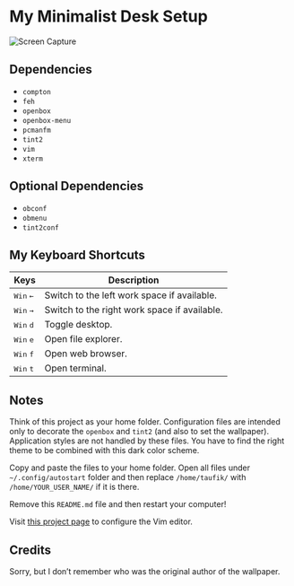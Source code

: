 My Minimalist Desk Setup
========================

![Screen Capture](https://user-images.githubusercontent.com/1669261/105722840-a8483f80-5f58-11eb-82ef-3d3de6042c14.png)

Dependencies
------------

 - `compton`
 - `feh`
 - `openbox`
 - `openbox-menu`
 - `pcmanfm`
 - `tint2`
 - `vim`
 - `xterm`

Optional Dependencies
---------------------

 - `obconf`
 - `obmenu`
 - `tint2conf`

My Keyboard Shortcuts
---------------------

Keys | Description
---- | -----------
<kbd>Win</kbd> <kbd>&larr;</kbd> | Switch to the left work space if available.
<kbd>Win</kbd> <kbd>&rarr;</kbd> | Switch to the right work space if available.
<kbd>Win</kbd> <kbd>d</kbd> | Toggle desktop.
<kbd>Win</kbd> <kbd>e</kbd> | Open file explorer.
<kbd>Win</kbd> <kbd>f</kbd> | Open web browser.
<kbd>Win</kbd> <kbd>t</kbd> | Open terminal.

Notes
-----

Think of this project as your home folder. Configuration files are intended only to decorate the `openbox` and `tint2` (and also to set the wallpaper). Application styles are not handled by these files. You have to find the right theme to be combined with this dark color scheme.

Copy and paste the files to your home folder. Open all files under `~/.config/autostart` folder and then replace `/home/taufik/` with `/home/YOUR_USER_NAME/` if it is there.

Remove this `README.md` file and then restart your computer!

Visit [this project page](https://github.com/taufik-nurrohman/vim) to configure the Vim editor.

Credits
-------

Sorry, but I don&rsquo;t remember who was the original author of the wallpaper.
